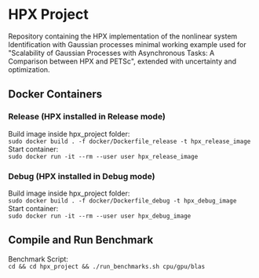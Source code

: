 # HPX Project

Repository containing the HPX implementation of the nonlinear system Identification 
with Gaussian processes minimal working example used for "Scalability of Gaussian 
Processes with Asynchronous Tasks: A Comparison between HPX and PETSc", 
extended with uncertainty and optimization.

## Docker Containers

### Release (HPX installed in Release mode)

Build image inside hpx_project folder:  
`sudo docker build . -f docker/Dockerfile_release -t hpx_release_image`  
Start container:  
`sudo docker run -it --rm --user user hpx_release_image`  

### Debug (HPX installed in Debug mode)

Build image inside hpx_project folder:  
`sudo docker build . -f docker/Dockerfile_debug -t hpx_debug_image`  
Start container:  
`sudo docker run -it --rm --user user hpx_debug_image`  

## Compile and Run Benchmark

Benchmark Script:  
`cd && cd hpx_project && ./run_benchmarks.sh cpu/gpu/blas`  
